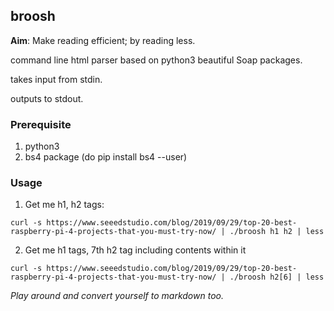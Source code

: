 broosh
------

**Aim**: Make reading efficient; by reading less.

command line html parser based on python3 beautiful Soap packages. 

takes input from stdin. 

outputs to stdout.

### Prerequisite

1. python3 
2. bs4 package (do pip install bs4 --user)

### Usage 

1. Get me h1, h2 tags:

```
curl -s https://www.seeedstudio.com/blog/2019/09/29/top-20-best-raspberry-pi-4-projects-that-you-must-try-now/ | ./broosh h1 h2 | less
```

2. Get me h1 tags, 7th h2 tag including contents within it

```
curl -s https://www.seeedstudio.com/blog/2019/09/29/top-20-best-raspberry-pi-4-projects-that-you-must-try-now/ | ./broosh h2[6] | less
```

*Play around and convert yourself to markdown too.*

